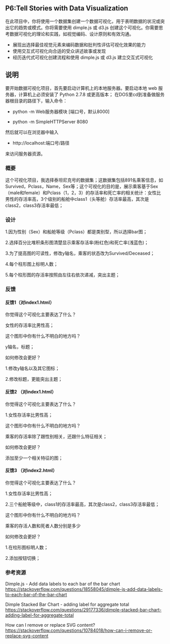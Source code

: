 ## P6:Tell Stories with Data Visualization

在此项目中，你将使用一个数据集创建一个数据可视化，用于表明数据的状况或突出它的趋势或模式。你将需要使用 dimple.js 或 d3.js 创建这个可视化。你需要思考数据可视化的理论和实践，如视觉编码、设计原则和有效沟通。

* 展现出选择最佳视觉元素来编码数据和批判性评估可视化效果的能力
* 使用交互式可视化向合适的受众讲述故事或发现
* 经历迭代式可视化创建流程和使用 dimple.js 或 d3.js 建立交互式可视化

## 说明
要开始数据可视化项目，首先要启动计算机上的本地服务器。要启动本地 web 服务器，计算机上必须安装了 Python 2.7.8 或更高版本；
在DOS里cd到准备做服务器根目录的路径下，输入命令：

* python -m Web服务器模块 [端口号，默认8000]

* python -m SimpleHTTPServer 8080

然后就可以在浏览器中输入

* http://localhost:端口号/路径

来访问服务器资源。 

### 概要
这个可视化项目，我选择泰坦尼克号的数据集；这数据集包括891名乘客信息，如Survived，Pclass，Name，Sex等；这个可视化的目的是，展示乘客基于Sex（male和female）和Pclass（1，2，3）的存活率和死亡率的相关统计：女性比男性的存活率高，3个级别的船舱中class1（头等舱）存活率最高，其次是class2，class3存活率最低；

### 设计
 1.因为性别（Sex）和船舱等级（Pclass）都是类别型，所以选择bar图；
 
 2.选择百分比堆积条形图清楚显示乘客存活率(粉红色)和死亡率(浅蓝色)；
 
 3.为了提高图的可读性，修改y轴名，乘客的状态改为Survived/Deceased；
 
 4.每个柱形图上标明人数；
 
 5.每个柱形图的存活率按照由左往右依次递减，突出主题；

### 反馈
#### 反馈1（对index1.html）
你觉得这个可视化主要表达了什么？

女性的存活率比男性高；

这个图形中你有什么不明白的地方吗？

y轴名，标题；

如何修改会更好？

1.修改y轴名以及其它图标；

2.修改标题，更能突出主题；

#### 反馈2 （对index1.html）
你觉得这个可视化主要表达了什么？

1.女性存活率比男性高；

这个图形中你有什么不明白的地方吗？

乘客的存活率除了跟性别相关，还跟什么特征相关；

如何修改会更好？

添加至少一个相关特征的图；

#### 反馈3 （对index2.html）
你觉得这个可视化主要表达了什么？

1.女性存活率比男性高；

2.三个船舱等级中，class1的存活率最高，其次是class2，class3存活率最低；

这个图形中你有什么不明白的地方吗？

乘客的存活人数和死者人数分别是多少

如何修改会更好？

1.在柱形图标明人数；

2.添加按钮切换；

### 参考资源
Dimple.js - Add data labels to each bar of the bar chart
https://stackoverflow.com/questions/18558045/dimple-js-add-data-labels-to-each-bar-of-the-bar-chart

Dimple Stacked Bar Chart - adding label for aggregate total
https://stackoverflow.com/questions/29177336/dimple-stacked-bar-chart-adding-label-for-aggregate-total

How can I remove or replace SVG content?
https://stackoverflow.com/questions/10784018/how-can-i-remove-or-replace-svg-content
